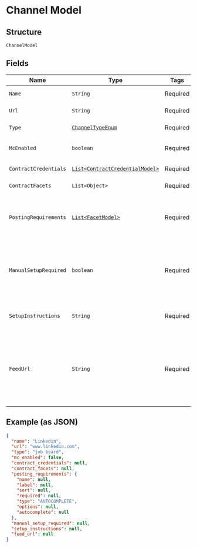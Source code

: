 
# Channel Model

## Structure

`ChannelModel`

## Fields

| Name | Type | Tags | Description | Getter | Setter |
|  --- | --- | --- | --- | --- | --- |
| `Name` | `String` | Required | The name of a channel | String getName() | setName(String name) |
| `Url` | `String` | Required | The url of a channel | String getUrl() | setUrl(String url) |
| `Type` | [`ChannelTypeEnum`](../../doc/models/channel-type-enum.md) | Required | The type of a channel | ChannelTypeEnum getType() | setType(ChannelTypeEnum type) |
| `McEnabled` | `boolean` | Required | Does a channel support My Contracts | boolean getMcEnabled() | setMcEnabled(boolean mcEnabled) |
| `ContractCredentials` | [`List<ContractCredentialModel>`](../../doc/models/contract-credential-model.md) | Required | - | List<ContractCredentialModel> getContractCredentials() | setContractCredentials(List<ContractCredentialModel> contractCredentials) |
| `ContractFacets` | `List<Object>` | Required | - | List<Object> getContractFacets() | setContractFacets(List<Object> contractFacets) |
| `PostingRequirements` | [`List<FacetModel>`](../../doc/models/facet-model.md) | Required | Dynamic posting requirements for MC products, used to provide additional data with vacancies | List<FacetModel> getPostingRequirements() | setPostingRequirements(List<FacetModel> postingRequirements) |
| `ManualSetupRequired` | `boolean` | Required | Some Channels require manual setup done by the end-user. In most such cases, `setup_instructions` should contain HTML | boolean getManualSetupRequired() | setManualSetupRequired(boolean manualSetupRequired) |
| `SetupInstructions` | `String` | Required | Additional setup instructions required to post on the Channel | String getSetupInstructions() | setSetupInstructions(String setupInstructions) |
| `FeedUrl` | `String` | Required | Some channels like apec.fr require the user to send the job board an XML url. If not null, this value should be displayed to the user, along with the `setup_instructions` | String getFeedUrl() | setFeedUrl(String feedUrl) |

## Example (as JSON)

```json
{
  "name": "Linkedin",
  "url": "www.linkedin.com",
  "type": "job board",
  "mc_enabled": false,
  "contract_credentials": null,
  "contract_facets": null,
  "posting_requirements": {
    "name": null,
    "label": null,
    "sort": null,
    "required": null,
    "type": "AUTOCOMPLETE",
    "options": null,
    "autocomplete": null
  },
  "manual_setup_required": null,
  "setup_instructions": null,
  "feed_url": null
}
```

